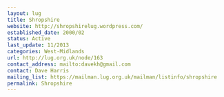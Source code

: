 ```yaml
---
layout: lug
title: Shropshire
website: http://shropshirelug.wordpress.com/
established_date: 2000/02
status: Active
last_update: 11/2013
categories: West-Midlands
url: http://lug.org.uk/node/163
contact_address: mailto:davekh@gmail.com
contact: Dave Harris
mailing_list: https://mailman.lug.org.uk/mailman/listinfo/shropshire
permalink: Shropshire
---
```

